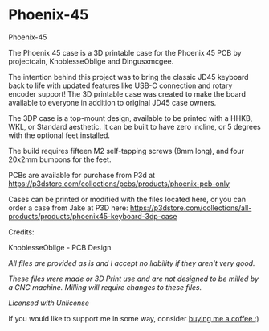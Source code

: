 # Phoenix-45
 Phoenix-45



The Phoenix 45 case is a 3D printable case for the Phoenix 45 PCB by projectcain, KnoblesseOblige and Dingusxmcgee. 


The intention behind this project was to bring the classic JD45 keyboard back to life with updated features like USB-C connection and rotary encoder support! The 3D printable case was created to make the board available to everyone in addition to original JD45 case owners. 


The 3DP case is a top-mount design, available to be printed with a HHKB, WKL, or Standard aesthetic. 
It can be built to have zero incline, or 5 degrees with the optional feet installed. 


The build requires fifteen M2 self-tapping screws (8mm long), and four 20x2mm bumpons for the feet.


PCBs are available for purchase from P3d at https://p3dstore.com/collections/pcbs/products/phoenix-pcb-only

Cases can be printed or modified with the files located here, or you can order a case from Jake at P3D here: https://p3dstore.com/collections/all-products/products/phoenix45-keyboard-3dp-case



Credits:

KnoblesseOblige - PCB Design


*All files are provided as is and I accept no liability if they aren't very good.*

*These files were made or 3D Print use and are not designed to be milled by a CNC machine. Milling will require changes to these files.*

*Licensed with Unlicense*


If you would like to support me in some way, consider [buying me a coffee :)](https://www.buymeacoffee.com/dingusxmcgee)
